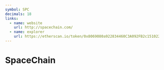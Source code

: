 ```yaml
---
symbol: SPC
decimals: 18
links:
  - name: website
    url: http://spacechain.com/
  - name: explorer
    url: https://etherscan.io/token/0x8069080a922834460C3A092FB2c1510224dc066b
---
```


# SpaceChain
